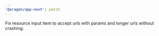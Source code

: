 ```yaml
---
'@aragon/app-next': patch
---
```


Fix resource input item to accept urls with params and longer urls without crashing.
